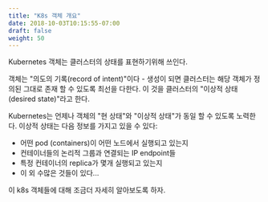 ```yaml
---
title: "K8s 객체 개요"
date: 2018-10-03T10:15:55-07:00
draft: false
weight: 50
---
```


Kubernetes 객체는 클러스터의 상태를 표현하기위해 쓰인다.

객체는 "의도의 기록(record of intent)"이다 - 생성이 되면 클러스터는 해당 객체가 정의된 그대로 존재 할 수 있도록 최선을 다한다. 이 것을 클러스터의 "이상적 상태(desired state)"라고 한다.

Kubernetes는 언제나 객체의 "현 상태"와 "이상적 상태"가 동일 할 수 있도록 노력한다. 이상적 상태는 다음 정보를 가지고 있을 수 있다:

* 어떤 pod (containers)이 어떤 노드에서 실행되고 있는지
* 컨테이너들의 논리적 그룹과 연결되는 IP endpoint들
* 특정 컨테이너의 replica가 몇개 실행되고 있는지
* 이 외 수많은 것들이 있다...

이 k8s 객체들에 대해 조금더 자세히 알아보도록 하자.